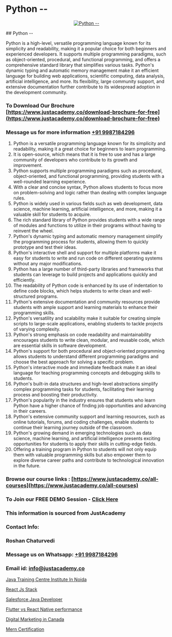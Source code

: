 # Python --

<p align="center">
  <a href="https://justacademy.co/course-detail/python-training">
    <img src="https://justacademy.co/storage2/course_image/1709713400_course_image.webp" alt="Python --">
  </a>
</p>
## Python --

Python is a high-level, versatile programming language known for its simplicity and readability, making it a popular choice for both beginners and experienced developers. It supports multiple programming paradigms, such as object-oriented, procedural, and functional programming, and offers a comprehensive standard library that simplifies various tasks. Python's dynamic typing and automatic memory management make it an efficient language for building web applications, scientific computing, data analysis, artificial intelligence, and more. Its flexibility, large community support, and extensive documentation further contribute to its widespread adoption in the development community.
### To Download Our Brochure [https://www.justacademy.co/download-brochure-for-free](https://www.justacademy.co/download-brochure-for-free)
### Message us for more information [+91 9987184296](https://api.whatsapp.com/send?phone=919987184296)
1) Python is a versatile programming language known for its simplicity and readability, making it a great choice for beginners to learn programming.
2) It is open-source, which means that it is free to use and has a large community of developers who contribute to its growth and improvement.
3) Python supports multiple programming paradigms such as procedural, object-oriented, and functional programming, providing students with a well-rounded learning experience.
4) With a clear and concise syntax, Python allows students to focus more on problem-solving and logic rather than dealing with complex language rules.
5) Python is widely used in various fields such as web development, data science, machine learning, artificial intelligence, and more, making it a valuable skill for students to acquire.
6) The rich standard library of Python provides students with a wide range of modules and functions to utilize in their programs without having to reinvent the wheel.
7) Python's dynamic typing and automatic memory management simplify the programming process for students, allowing them to quickly prototype and test their ideas.
8) Python's interactive shell and support for multiple platforms make it easy for students to write and run code on different operating systems without any major modifications.
9) Python has a large number of third-party libraries and frameworks that students can leverage to build projects and applications quickly and efficiently.
10) The readability of Python code is enhanced by its use of indentation to define code blocks, which helps students to write clean and well-structured programs.
11) Python's extensive documentation and community resources provide students with ample support and learning materials to enhance their programming skills.
12) Python's versatility and scalability make it suitable for creating simple scripts to large-scale applications, enabling students to tackle projects of varying complexity.
13) Python's strong emphasis on code readability and maintainability encourages students to write clean, modular, and reusable code, which are essential skills in software development.
14) Python's support for both procedural and object-oriented programming allows students to understand different programming paradigms and choose the best approach for solving a specific problem.
15) Python's interactive mode and immediate feedback make it an ideal language for teaching programming concepts and debugging skills to students.
16) Python's built-in data structures and high-level abstractions simplify complex programming tasks for students, facilitating their learning process and boosting their productivity.
17) Python's popularity in the industry ensures that students who learn Python have a higher chance of finding job opportunities and advancing in their careers.
18) Python's extensive community support and learning resources, such as online tutorials, forums, and coding challenges, enable students to continue their learning journey outside of the classroom.
19) Python's growing demand in emerging technologies such as data science, machine learning, and artificial intelligence presents exciting opportunities for students to apply their skills in cutting-edge fields.
20) Offering a training program in Python to students will not only equip them with valuable programming skills but also empower them to explore diverse career paths and contribute to technological innovation in the future.

### Browse our course links : [https://www.justacademy.co/all-courses](https://www.justacademy.co/all-courses) 
### To Join our FREE DEMO Session - [Click Here](https://www.justacademy.co/register-for-course-demo)


### This information is sourced from JustAcademy
### Contact Info:
### Roshan Chaturvedi
### Message us on Whatsapp: [+91 9987184296](https://api.whatsapp.com/send?phone=919987184296)
### Email id: [info@justacademy.co](mailto:info@justacademy.co)
                
[Java Training Centre Institute In Noida](https://www.linkedin.com/pulse/java-training-centre-institute-noida-justacademy-beangaluru-zhpgc?trackingId=AJOKJLtcY%2BZa2vrOKUIoyQ%3D%3D&lipi=urn%3Ali%3Apage%3Ad_flagship3_company_admin%3BV%2FJdwEmZTiK5hNIeM20IVA%3D%3D)

[React Js Stack](https://www.linkedin.com/pulse/react-js-stack-justacademy-beangaluru-ksyqc?trackingId=zJphWpQEDKYSNYNgyW2X7A%3D%3D&lipi=urn%3Ali%3Apage%3Ad_flagship3_company_admin%3BnaEHpVmnQ1Kh9Nsd8yGz%2BA%3D%3D)

[Salesforce Java Developer](https://medium.com/@akanshapatil/salesforce-java-developer-403024ac2f65)

[Flutter vs React Native performance](https://medium.com/@kamblerajas684/flutter-vs-react-native-performance-7e8ef7701a62)

[Digital Marketing in Canada](https://justacademyin.github.io/justacademy/digital-marketing-in-canada)

[Mern Certification](https://justacademyin.github.io/justacademy/mern-certification)

